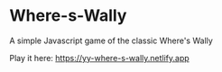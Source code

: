# Where-s-Wally
A simple Javascript game of the classic Where's Wally

Play it here: https://yy-where-s-wally.netlify.app
